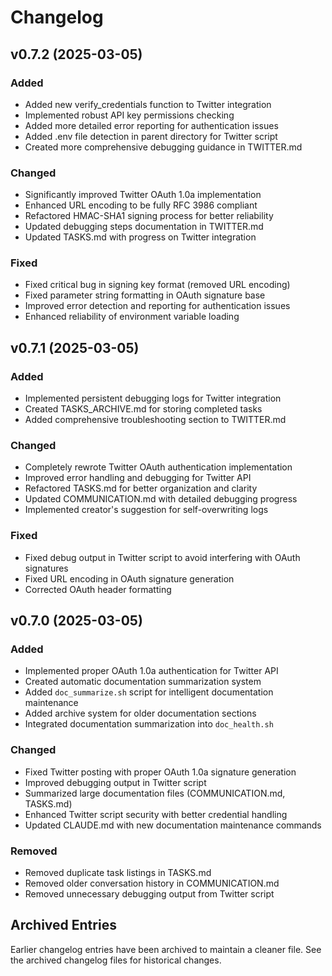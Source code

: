 # Changelog

## v0.7.2 (2025-03-05)

### Added
- Added new verify_credentials function to Twitter integration
- Implemented robust API key permissions checking
- Added more detailed error reporting for authentication issues
- Added .env file detection in parent directory for Twitter script
- Created more comprehensive debugging guidance in TWITTER.md

### Changed
- Significantly improved Twitter OAuth 1.0a implementation
- Enhanced URL encoding to be fully RFC 3986 compliant
- Refactored HMAC-SHA1 signing process for better reliability
- Updated debugging steps documentation in TWITTER.md
- Updated TASKS.md with progress on Twitter integration

### Fixed
- Fixed critical bug in signing key format (removed URL encoding)
- Fixed parameter string formatting in OAuth signature base
- Improved error detection and reporting for authentication issues
- Enhanced reliability of environment variable loading

## v0.7.1 (2025-03-05)

### Added
- Implemented persistent debugging logs for Twitter integration
- Created TASKS_ARCHIVE.md for storing completed tasks
- Added comprehensive troubleshooting section to TWITTER.md

### Changed
- Completely rewrote Twitter OAuth authentication implementation
- Improved error handling and debugging for Twitter API
- Refactored TASKS.md for better organization and clarity
- Updated COMMUNICATION.md with detailed debugging progress
- Implemented creator's suggestion for self-overwriting logs

### Fixed
- Fixed debug output in Twitter script to avoid interfering with OAuth signatures
- Fixed URL encoding in OAuth signature generation
- Corrected OAuth header formatting

## v0.7.0 (2025-03-05)

### Added
- Implemented proper OAuth 1.0a authentication for Twitter API
- Created automatic documentation summarization system
- Added `doc_summarize.sh` script for intelligent documentation maintenance
- Added archive system for older documentation sections
- Integrated documentation summarization into `doc_health.sh`

### Changed
- Fixed Twitter posting with proper OAuth 1.0a signature generation
- Improved debugging output in Twitter script
- Summarized large documentation files (COMMUNICATION.md, TASKS.md)
- Enhanced Twitter script security with better credential handling
- Updated CLAUDE.md with new documentation maintenance commands

### Removed
- Removed duplicate task listings in TASKS.md
- Removed older conversation history in COMMUNICATION.md
- Removed unnecessary debugging output from Twitter script

## Archived Entries

Earlier changelog entries have been archived to maintain a cleaner file.
See the archived changelog files for historical changes.
